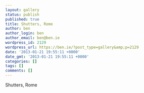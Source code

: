 ```yaml
---
layout: gallery
status: publish
published: true
title: Shutters, Rome
author: ben
author_login: ben
author_email: ben@ben.ie
wordpress_id: 2129
wordpress_url: https://ben.ie/?post_type=gallery&amp;p=2129
date: '2013-01-21 19:55:11 +0000'
date_gmt: '2013-01-21 19:55:11 +0000'
categories: []
tags: []
comments: []
---
```

<p>Shutters, Rome</p>
